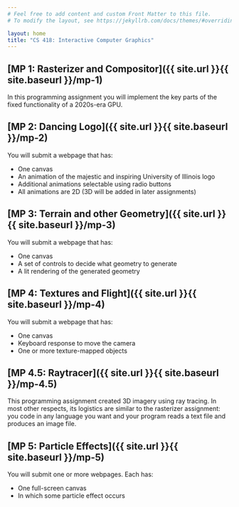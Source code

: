 ```yaml
---
# Feel free to add content and custom Front Matter to this file.
# To modify the layout, see https://jekyllrb.com/docs/themes/#overriding-theme-defaults

layout: home
title: "CS 418: Interactive Computer Graphics"
---
```


## [MP 1: Rasterizer and Compositor]({{ site.url }}{{ site.baseurl }}/mp-1)
In this programming assignment you will implement the key parts of the fixed functionality of a 2020s-era GPU.

## [MP 2: Dancing Logo]({{ site.url }}{{ site.baseurl }}/mp-2)
You will submit a webpage that has:
- One canvas
- An animation of the majestic and inspiring University of Illinois logo
- Additional animations selectable using radio buttons
- All animations are 2D (3D will be added in later assignments)

## [MP 3: Terrain and other Geometry]({{ site.url }}{{ site.baseurl }}/mp-3)
You will submit a webpage that has:
- One canvas
- A set of controls to decide what geometry to generate
- A lit rendering of the generated geometry

## [MP 4: Textures and Flight]({{ site.url }}{{ site.baseurl }}/mp-4)
You will submit a webpage that has:
- One canvas
- Keyboard response to move the camera
- One or more texture-mapped objects

## [MP 4.5: Raytracer]({{ site.url }}{{ site.baseurl }}/mp-4.5)
This programming assignment created 3D imagery using ray tracing. In most other respects, its logistics are similar to the rasterizer assignment: you code in any language you want and your program reads a text file and produces an image file.

## [MP 5: Particle Effects]({{ site.url }}{{ site.baseurl }}/mp-5)
You will submit one or more webpages. Each has:
- One full-screen canvas
- In which some particle effect occurs
